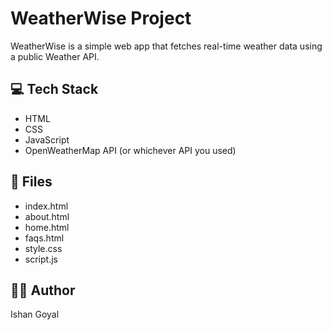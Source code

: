 # WeatherWise Project

WeatherWise is a simple web app that fetches real-time weather data using a public Weather API.

## 💻 Tech Stack
- HTML
- CSS
- JavaScript
- OpenWeatherMap API (or whichever API you used)

## 📁 Files
- index.html
- about.html
- home.html
- faqs.html
- style.css
- script.js

## 👨‍💻 Author
Ishan Goyal